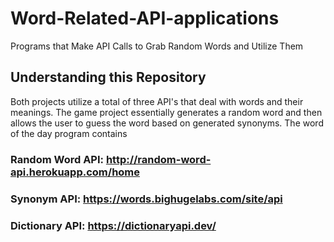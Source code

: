 # Word-Related-API-applications
Programs that Make API Calls to Grab Random Words and Utilize Them

## Understanding this Repository
Both projects utilize a total of three API's that deal with words and their meanings. The game project essentially
generates a random word and then allows the user to guess the word based on generated synonyms. The word of the day
program contains 

### Random Word API: http://random-word-api.herokuapp.com/home
### Synonym API: https://words.bighugelabs.com/site/api
### Dictionary API: https://dictionaryapi.dev/
